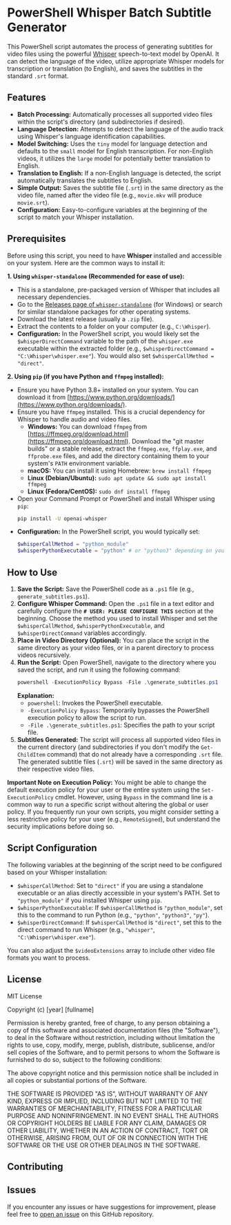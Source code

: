 # PowerShell Whisper Batch Subtitle Generator

This PowerShell script automates the process of generating subtitles for video files using the powerful [Whisper](https://github.com/openai/whisper) speech-to-text model by OpenAI. It can detect the language of the video, utilize appropriate Whisper models for transcription or translation (to English), and saves the subtitles in the standard `.srt` format.

## Features

* **Batch Processing:** Automatically processes all supported video files within the script's directory (and subdirectories if desired).
* **Language Detection:** Attempts to detect the language of the audio track using Whisper's language identification capabilities.
* **Model Switching:** Uses the `tiny` model for language detection and defaults to the `small` model for English transcription. For non-English videos, it utilizes the `large` model for potentially better translation to English.
* **Translation to English:** If a non-English language is detected, the script automatically translates the subtitles to English.
* **Simple Output:** Saves the subtitle file (`.srt`) in the same directory as the video file, named after the video file (e.g., `movie.mkv` will produce `movie.srt`).
* **Configuration:** Easy-to-configure variables at the beginning of the script to match your Whisper installation.

## Prerequisites

Before using this script, you need to have **Whisper** installed and accessible on your system. Here are the common ways to install it:

**1. Using `whisper-standalone` (Recommended for ease of use):**

   * This is a standalone, pre-packaged version of Whisper that includes all necessary dependencies.
   * Go to the [Releases page of `whisper-standalone`](https://github.com/jianfch/whisper-standalone-win/releases) (for Windows) or search for similar standalone packages for other operating systems.
   * Download the latest release (usually a `.zip` file).
   * Extract the contents to a folder on your computer (e.g., `C:\Whisper`).
   * **Configuration:** In the PowerShell script, you would likely set the `$whisperDirectCommand` variable to the path of the `whisper.exe` executable within the extracted folder (e.g., `$whisperDirectCommand = "C:\Whisper\whisper.exe"`). You would also set `$whisperCallMethod = "direct"`.

**2. Using `pip` (if you have Python and `ffmpeg` installed):**

   * Ensure you have Python 3.8+ installed on your system. You can download it from [https://www.python.org/downloads/](https://www.python.org/downloads/).
   * Ensure you have `ffmpeg` installed. This is a crucial dependency for Whisper to handle audio and video files.
      * **Windows:** You can download `ffmpeg` from [https://ffmpeg.org/download.html](https://ffmpeg.org/download.html). Download the "git master builds" or a stable release, extract the `ffmpeg.exe`, `ffplay.exe`, and `ffprobe.exe` files, and add the directory containing them to your system's `PATH` environment variable.
      * **macOS:** You can install it using Homebrew: `brew install ffmpeg`
      * **Linux (Debian/Ubuntu):** `sudo apt update && sudo apt install ffmpeg`
      * **Linux (Fedora/CentOS):** `sudo dnf install ffmpeg`
   * Open your Command Prompt or PowerShell and install Whisper using `pip`:
      ```bash
      pip install -U openai-whisper
      ```
   * **Configuration:** In the PowerShell script, you would typically set:
      ```powershell
      $whisperCallMethod = "python_module"
      $whisperPythonExecutable = "python" # or "python3" depending on your Python installation
      ```

## How to Use

1.  **Save the Script:** Save the PowerShell code as a `.ps1` file (e.g., `generate_subtitles.ps1`).
2.  **Configure Whisper Command:** Open the `.ps1` file in a text editor and carefully configure the **`# USER: PLEASE CONFIGURE THIS`** section at the beginning. Choose the method you used to install Whisper and set the `$whisperCallMethod`, `$whisperPythonExecutable`, and `$whisperDirectCommand` variables accordingly.
3.  **Place in Video Directory (Optional):** You can place the script in the same directory as your video files, or in a parent directory to process videos recursively.
4.  **Run the Script:** Open PowerShell, navigate to the directory where you saved the script, and run it using the following command:
    ```powershell
    powershell -ExecutionPolicy Bypass -File .\generate_subtitles.ps1
    ```
    **Explanation:**
    * `powershell`: Invokes the PowerShell executable.
    * `-ExecutionPolicy Bypass`: Temporarily bypasses the PowerShell execution policy to allow the script to run.
    * `-File .\generate_subtitles.ps1`: Specifies the path to your script file.
5.  **Subtitles Generated:** The script will process all supported video files in the current directory (and subdirectories if you don't modify the `Get-ChildItem` command) that do not already have a corresponding `.srt` file. The generated subtitle files (`.srt`) will be saved in the same directory as their respective video files.

**Important Note on Execution Policy:** You might be able to change the default execution policy for your user or the entire system using the `Set-ExecutionPolicy` cmdlet. However, using `Bypass` in the command line is a common way to run a specific script without altering the global or user policy. If you frequently run your own scripts, you might consider setting a less restrictive policy for your user (e.g., `RemoteSigned`), but understand the security implications before doing so.

## Script Configuration

The following variables at the beginning of the script need to be configured based on your Whisper installation:

* `$whisperCallMethod`: Set to `"direct"` if you are using a standalone executable or an alias directly accessible in your system's PATH. Set to `"python_module"` if you installed Whisper using `pip`.
* `$whisperPythonExecutable`: If `$whisperCallMethod` is `"python_module"`, set this to the command to run Python (e.g., `"python"`, `"python3"`, `"py"`).
* `$whisperDirectCommand`: If `$whisperCallMethod` is `"direct"`, set this to the direct command to run Whisper (e.g., `"whisper"`, `"C:\Whisper\whisper.exe"`).

You can also adjust the `$videoExtensions` array to include other video file formats you want to process.

## License

MIT License

Copyright (c) [year] [fullname]

Permission is hereby granted, free of charge, to any person obtaining a copy
of this software and associated documentation files (the "Software"), to deal
in the Software without restriction, including without limitation the rights
to use, copy, modify, merge, publish, distribute, sublicense, and/or sell
copies of the Software, and to permit persons to whom the Software is
furnished to do so, subject to the following conditions:

The above copyright notice and this permission notice shall be included in all
copies or substantial portions of the Software.

THE SOFTWARE IS PROVIDED "AS IS", WITHOUT WARRANTY OF ANY KIND, EXPRESS OR
IMPLIED, INCLUDING BUT NOT LIMITED TO THE WARRANTIES OF MERCHANTABILITY,
FITNESS FOR A PARTICULAR PURPOSE AND NONINFRINGEMENT. IN NO EVENT SHALL THE
AUTHORS OR COPYRIGHT HOLDERS BE LIABLE FOR ANY CLAIM, DAMAGES OR OTHER
LIABILITY, WHETHER IN AN ACTION OF CONTRACT, TORT OR OTHERWISE, ARISING FROM,
OUT OF OR IN CONNECTION WITH THE SOFTWARE OR THE USE OR OTHER DEALINGS IN THE
SOFTWARE.

## Contributing



## Issues

If you encounter any issues or have suggestions for improvement, please feel free to [open an issue](https://github.com/kaizen375/PowerShell-Whisper-Subtitle-Generator/issues) on this GitHub repository.
